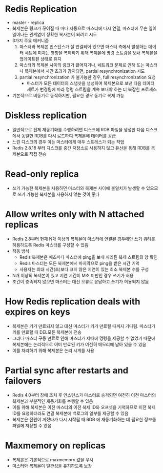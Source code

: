 # Redis Replication
- master - replica
- 복제본은 링크가 끊어질 때 마다 자동으로 마스터에 다시 연결, 마스터에 무슨 일이 일어나든 관계없이 정확한 복사본이 되려고 시도
- 3가지 주요 메커니즘
    1. 마스터와 복제본 인스턴스가 잘 연결되어 있으면 마스터 측에서 발생하는 데이터 세트에 미치는 영향을 복제하기 위해 복제본에 명령 스트림을 보내 복제본을 업데이트된 상태로 유지
    2. 마스터와 복제본 사이의 링크가 끊어지거나, 네트워크 문제로 인해 또는 마스터나 복제본에서 시간 초과가 감지되면, partial resynchronization 시도
    3. partial resynchronization 가 불가능한 경우, full resynchronization 요청
        - 마스터가 모든 데이터의 스냅샷을 생성하여 복제본으로 보낸 다음 데이터 세트가 변경됨에 따라 명령 스트림을 계속 보내야 하는 더 복잡한 프로세스 
- 기본적으로 비동기로 동작하지만, 필요한 경우 동기로 복제 가능

# Diskless replication
- 일반적으로 전체 재동기화를 수행하려면 디스크에 RDB 파일을 생성한 다음 디스크에서 동일한 RDB를 다시 로드하여 복제본에 데이터를 공급
- 느린 디스크의 경우 이는 마스터에게 매우 스트레스가 되는 작업
- Redis 2.8.18 부터 디스크를 중간 저장소로 사용하지 않고 유선을 통해 RDB를 복제본으로 직접 전송

# Read-only replica
- 쓰기 가능한 복제본을 사용하면 마스터와 복제본 사이에 불일치가 발생할 수 있으므로 쓰기 가능한 복제본을 사용하지 않는 것이 좋다


# Allow writes only with N attached replicas
- Redis 2.8부터 현재 N개 이상의 복제본이 마스터에 연결된 경우에만 쓰기 쿼리를 허용하도록 Redis 마스터를 구성할 수 있음
- 작동 방식
    - Redis 복제본은 매초마다 마스터에 ping을 보내 처리된 복제 스트림의 양 확인
    - Redis 마스터는 모든 복제본에서 마지막으로 ping을 받은 시간 기억
    - 사용자는 최대 시간(초)보다 크지 않은 지연이 있는 최소 복제본 수를 구성
- N개 이상의 복제본이 있고 지연 시간이 M초 미만인 경우 쓰기가 허용
- 조건이 충족되지 않으면 마스터는 대신 오류로 응답하고 쓰기가 허용되지 않음

# How Redis replication deals with expires on keys
- 복제본은 키가 만료되지 않고 대신 마스터가 키가 만료될 때까지 기다림. 마스터가 키를 만료할 때 DEL모든 복제본에 전송
- 그러나 마스터 구동 만료로 인해 마스터가 제때에 명령을 제공할 수 없었기 때문에 복제본에는 논리적으로 이미 만료된 키가 여전히 메모리에 남아 있을 수 있음
- 이를 처리하기 위해 복제본은 논리 시계를 사용

# Partial sync after restarts and failovers
- Redis 4.0부터 장애 조치 후 인스턴스가 마스터로 승격되면 여전히 이전 마스터의 복제본과 부분적인 재동기화를 수행할 수 있음
- 이를 위해 복제본은 이전 마스터의 이전 복제 ID와 오프셋을 기억하므로 이전 복제 ID를 요청하더라도 연결 복제본에 백로그의 일부를 제공할 수 있음
- 복제본은 전원이 꺼졌다가 다시 시작될 때 RDB 에 재동기화하는 데 필요한 정보를 파일에 저장할 수 있음

# Maxmemory on replicas
- 복제본은 기본적으로 maxmemory 값을 무시
- 마스터와 복제본이 일관성을 유지하도록 보장
